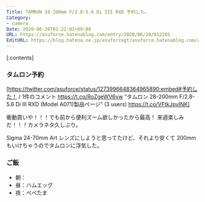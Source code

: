 ```yaml
---
Title: TAMRON 28-200mm F/2.8-5.6 Di III RXD 予約した。
Category:
- camera
Date: 2020-06-20T01:22:01+09:00
URL: https://asuforce.hatenablog.com/entry/2020/06/20/012201
EditURL: https://blog.hatena.ne.jp/asuforcegt/asuforce.hatenablog.com/atom/entry/26006613587291150
---
```


[:contents]

###  タムロン予約

[https://twitter.com/asuforce/status/1273996648364965890:embed#予約した！ / 1件のコメント https://t.co/RoZgeWV6vw “タムロン 28-200mm F/2.8-5.6 Di III RXD (Model A071)製品ページ” (3 users) https://t.co/VFtkJpvINK]

衝動買いや！！！でも前から便利ズーム欲しかったから最高！
来週楽しみだ！！！カメラネタ久しぶり。

Sigma 24-70mm Art レンズにしようと思ってたけど、それより安くて 200mm もいけちゃうのでタムロンに浮気した。

### ご飯

- 朝：
- 昼：ハムエッグ
- 夜：ぺぺたま
